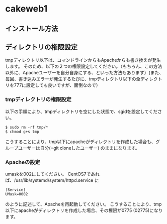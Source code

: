 # cakeweb1

## インストール方法


## ディレクトリの権限設定

tmpディレクトリ以下は、コマンドラインからもApacheからも書き換えが発生します。
そのため、以下の２つの権限設定してください。（もちろん、この方法以外に、Apacheユーザーを自分自身にする、といった方法もあります）(また、毎回、書き込みエラーが発生するたびに、tmpディレクトリ以下の全ディレクトリを777に設定しても良いですが、面倒なので）

### tmpディレクトリの権限設定

以下の手順により、tmpディレクトリを空にした状態で、sgidを設定してください。

    $ sudo rm -rf tmp/*
    $ chmod g+s tmp

こうすることにより、tmp以下にapacheがディレクトリを作成した場合も、グループユーザーは自分(=git cloneしたユーザー)
のままになります。

### Apacheの設定
 
umaskを002にしてください。
CentOS7であれば、/usr/lib/systemd/system/httpd.service に

    [Service]
    UMask=0002

のように記述して、Apacheを再起動してください。
こうすることにより、tmp以下にapacheがディレクトリを作成した場合、その権限が0775 (02775)になります。


